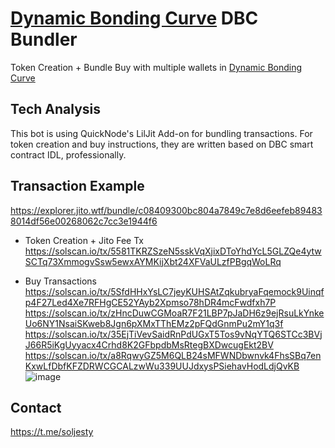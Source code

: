 # [Dynamic Bonding Curve](https://docs.meteora.ag/product-overview/dynamic-bonding-curve-dbc-overview)  DBC Bundler
Token Creation + Bundle Buy with multiple wallets in [Dynamic Bonding Curve](https://docs.meteora.ag/product-overview/dynamic-bonding-curve-dbc-overview)

## Tech Analysis
This bot is using QuickNode's LilJit Add-on for bundling transactions. 
For token creation and buy instructions, they are written based on DBC smart contract IDL, professionally.

## Transaction Example
https://explorer.jito.wtf/bundle/c08409300bc804a7849c7e8d6eefeb894838014df56e00268062c7cc3e1944f6

- Token Creation + Jito Fee Tx
https://solscan.io/tx/5581TKRZSzeN5sskVqXjixDToYhdYcL5GLZQe4ytwSCTq73XmmogvSsw5ewxAYMKijXbt24XFVaULzfPBgqWoLRq

- Buy Transactions
https://solscan.io/tx/5SfdHHxYsLC7jeyKUHSAtZqkubryaFqemock9Uinqfp4F27Led4Xe7RFHgCE52YAyb2Xpmso78hDR4mcFwdfxh7P
https://solscan.io/tx/zHncDuwCGMoaR7F21LBP7pJaDH6z9ejRsuLkYnkeUo6NY1NsaiSKweb8Jgn6pXMxTThEMz2pFQdGnmPu2mY1q3f
https://solscan.io/tx/35EjTiVevSaidRnPdUGxT5Tos9vNqYTQ6STCc3BVjJ66R5iKgUyyacx4Crhd8K2GFbpdbMsRtegBXDwcugEkt2BV
https://solscan.io/tx/a8RqwyGZ5M6QLB24sMFWNDbwnvk4FhsSBq7enKxwLfDbfKFZDRWCGCALzwWu339UUJdxysPSiehavHodLdjQvKB
![image](https://github.com/user-attachments/assets/88e6da3a-d15f-43db-b3b7-0d1fd42b1ab1)

## Contact
https://t.me/soljesty
